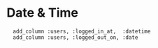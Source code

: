 # Date & Time

```
  add_column :users, :logged_in_at,  :datetime
  add_column :users, :logged_out_on, :date
```
